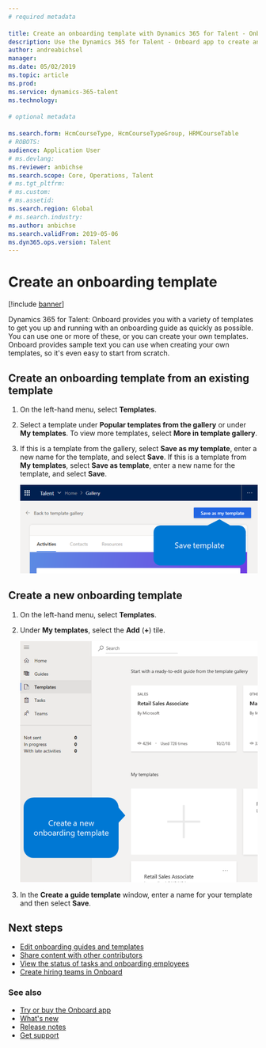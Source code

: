 ```yaml
---
# required metadata

title: Create an onboarding template with Dynamics 365 for Talent - Onboard
description: Use the Dynamics 365 for Talent - Onboard app to create an onboarding guide template for your new hires. This is an essential first step in your human capital management hire-to-retire strategy.
author: andreabichsel
manager:
ms.date: 05/02/2019
ms.topic: article
ms.prod:
ms.service: dynamics-365-talent
ms.technology:

# optional metadata

ms.search.form: HcmCourseType, HcmCourseTypeGroup, HRMCourseTable
# ROBOTS:
audience: Application User
# ms.devlang:
ms.reviewer: anbichse
ms.search.scope: Core, Operations, Talent
# ms.tgt_pltfrm:
# ms.custom:
# ms.assetid:
ms.search.region: Global
# ms.search.industry:
ms.author: anbichse
ms.search.validFrom: 2019-05-06
ms.dyn365.ops.version: Talent
---
```


# Create an onboarding template

[!include [banner](includes/banner.md)]

Dynamics 365 for Talent: Onboard provides you with a variety of templates to get you up and running with an onboarding guide as quickly as possible. You can use one or more of these, or you can create your own templates. Onboard provides sample text you can use when creating your own templates, so it's even easy to start from scratch.

## Create an onboarding template from an existing template

1. On the left-hand menu, select **Templates**.

2. Select a template under **Popular templates from the gallery** or under **My templates**. To view more templates, select **More in template gallery**.

3. If this is a template from the gallery, select **Save as my template**, enter a new name for the template, and select **Save**. If this is a template from **My templates**, select **Save as template**, enter a new name for the template, and select **Save**.

   [![Create template from existing](./media/onboard-save-template.png)](./media/onboard-save-template.png)

## Create a new onboarding template

1. On the left-hand menu, select **Templates**.

2. Under **My templates**, select the **Add** (**+**) tile.

   [![Create a new onboarding template](./media/onboard-create-new-template.png)](./media/onboard-create-new-template.png)

3. In the **Create a guide template** window, enter a name for your template and then select **Save**.


## Next steps

- [Edit onboarding guides and templates](./onboard-edit-guides-templates.md)
- [Share content with other contributors](./onboard-share-template.md)
- [View the status of tasks and onboarding employees](./onboard-view-status.md)
- [Create hiring teams in Onboard](./onboard-create-team.md)

### See also

- [Try or buy the Onboard app](https://dynamics.microsoft.com/en-us/talent/onboard/)
- [What's new](./whats-new.md)
- [Release notes](https://docs.microsoft.com/en-us/business-applications-release-notes/index)
- [Get support](./talent-support.md)


